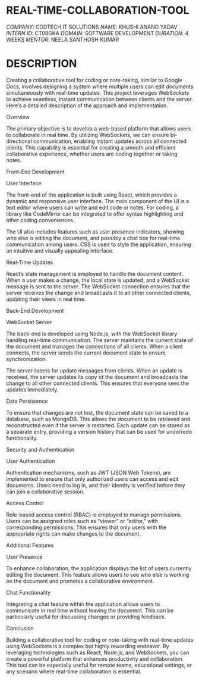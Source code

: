 # REAL-TIME-COLLABORATION-TOOL
*COMPANY*: CODTECH IT SOLUTIONS
*NAME*: KHUSHI ANAND YADAV
*INTERN ID*: CT08GKA
*DOMAIN*: SOFTWARE DEVELOPMENT
*DURATION*: 4 WEEKS
*MENTOR*: NEELA SANTHOSH KUMAR

# DESCRIPTION

Creating a collaborative tool for coding or note-taking, similar to Google Docs, involves designing a system where multiple users can edit documents simultaneously with real-time updates. This project leverages WebSockets to achieve seamless, instant communication between clients and the server. Here’s a detailed description of the approach and implementation.

 Overview

The primary objective is to develop a web-based platform that allows users to collaborate in real time. By utilizing WebSockets, we can ensure bi-directional communication, enabling instant updates across all connected clients. This capability is essential for creating a smooth and efficient collaborative experience, whether users are coding together or taking notes.

 Front-End Development

 User Interface

The front-end of the application is built using React, which provides a dynamic and responsive user interface. The main component of the UI is a text editor where users can write and edit code or notes. For coding, a library like CodeMirror can be integrated to offer syntax highlighting and other coding conveniences.

The UI also includes features such as user presence indicators, showing who else is editing the document, and possibly a chat box for real-time communication among users. CSS is used to style the application, ensuring an intuitive and visually appealing interface.

 Real-Time Updates

React’s state management is employed to handle the document content. When a user makes a change, the local state is updated, and a WebSocket message is sent to the server. The WebSocket connection ensures that the server receives the change and broadcasts it to all other connected clients, updating their views in real time.

 Back-End Development

 WebSocket Server

The back-end is developed using Node.js, with the WebSocket library handling real-time communication. The server maintains the current state of the document and manages the connections of all clients. When a client connects, the server sends the current document state to ensure synchronization.

The server listens for update messages from clients. When an update is received, the server updates its copy of the document and broadcasts the change to all other connected clients. This ensures that everyone sees the updates immediately.

 Data Persistence

To ensure that changes are not lost, the document state can be saved to a database, such as MongoDB. This allows the document to be retrieved and reconstructed even if the server is restarted. Each update can be stored as a separate entry, providing a version history that can be used for undo/redo functionality.

 Security and Authentication

 User Authentication

Authentication mechanisms, such as JWT (JSON Web Tokens), are implemented to ensure that only authorized users can access and edit documents. Users need to log in, and their identity is verified before they can join a collaborative session. 

 Access Control

Role-based access control (RBAC) is employed to manage permissions. Users can be assigned roles such as “viewer” or “editor,” with corresponding permissions. This ensures that only users with the appropriate rights can make changes to the document.

 Additional Features

 User Presence

To enhance collaboration, the application displays the list of users currently editing the document. This feature allows users to see who else is working on the document and promotes a collaborative environment.

 Chat Functionality

Integrating a chat feature within the application allows users to communicate in real time without leaving the document. This can be particularly useful for discussing changes or providing feedback.

 Conclusion

Building a collaborative tool for coding or note-taking with real-time updates using WebSockets is a complex but highly rewarding endeavor. By leveraging technologies such as React, Node.js, and WebSockets, you can create a powerful platform that enhances productivity and collaboration. This tool can be especially useful for remote teams, educational settings, or any scenario where real-time collaboration is essential.

